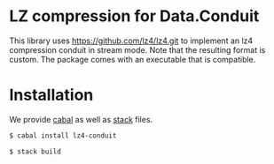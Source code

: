 # LZ compression for Data.Conduit

This library uses https://github.com/lz4/lz4.git to implement an lz4 compression conduit in stream mode. Note that the resulting format is custom. The package comes with an executable that is compatible.

# Installation

We provide [cabal] as well as [stack] files.

```bash
$ cabal install lz4-conduit
```

```bash
$ stack build
```

[cabal]: http://www.haskell.org/cbaal
[stack]: https://www.haskellstack.org
